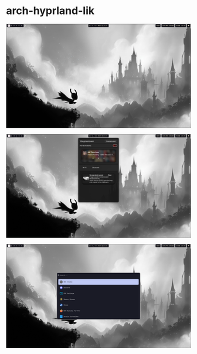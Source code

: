 # arch-hyprland-lik

![screenshots](./accest/2025-09-14-121737_hyprshot.png)

![screenshots](./accest/2025-09-14-121748_hyprshot.png)

![screenshots](./accest/2025-09-14-121805_hyprshot.png)
